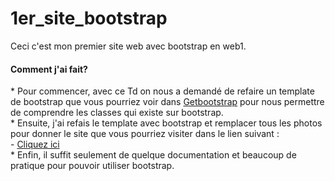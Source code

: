 # 1er_site_bootstrap 
Ceci c'est mon premier site web avec bootstrap en web1.

<h4>Comment j'ai fait?</h4>
  * Pour commencer, avec ce Td on nous a demandé de refaire un template de bootstrap que vous pourriez voir dans <a href="https://getbootstrap.com/docs/4.6/getting-started/introduction/">Getbootstrap</a> pour nous permettre de comprendre les classes qui existe sur bootstrap. <br>
  * Ensuite, j'ai refais le template avec bootstrap et remplacer tous les photos pour donner le site que vous pourriez visiter dans le lien suivant :<br>
     - <a href="https://mitsanta12.github.io/1er_site_bootstrap/">Cliquez ici</a> <br>
  * Enfin, il suffit seulement de quelque documentation et beaucoup de pratique pour pouvoir utiliser bootstrap.  


  <img src="" alt="">
   
   
   
